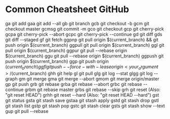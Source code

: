 # Common Cheatsheet GitHub

ga	git add
gaa	git add --all
gb	git branch
gcb	git checkout -b
gcm	git checkout master
gcmsg	git commit -m
gco	git checkout
gcp	git cherry-pick
gcpa	git cherry-pick --abort
gcpc	git cherry-pick --continue
gd	git diff
gds	git diff --staged
gf	git fetch
ggpnp	git pull origin $(current_branch) && git push origin $(current_branch)
ggpull	git pull origin $(current_branch)
ggl	git pull origin $(current_branch)
ggpur	git pull --rebase origin $(current_branch)
ggu	git pull --rebase origin $(current_branch)
ggpush	git push origin $(current_branch)
ggp	git push origin $(current_branch)
ggfl	git push --force-with-lease origin <your_argument>/$(current_branch)
ghh	git help
gl	git pull
glg	git log --stat
glgg	git log --graph
gm	git merge
gma	git merge --abort
gmom	git merge origin/master
gp	git push
grb	git rebase
grba	git rebase --abort
grbc	git rebase --continue
grbm	git rebase master
grbs	git rebase --skip
grh	git reset (Also: "git reset HEAD")
grhh	git reset --hard (Also: "git reset HEAD --hard")
gst	git status
gsta	git stash save
gstaa	git stash apply
gstd	git stash drop
gstl	git stash list
gstp	git stash pop
gstc	git stash clear
gsts	git stash show --text
gup	git pull --rebase